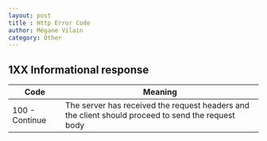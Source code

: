 ```yaml
---
layout: post
title : Http Error Code
author: Mégane Vilain
category: Other
---
```


## 1XX Informational response

|Code|Meaning|
|---|---
100 - Continue|The server has received the request headers and the client should proceed to send the request body 

